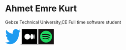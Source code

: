 <h1>Ahmet Emre Kurt</h1>
Gebze Technical University,CE   Full time software student

<a href="https://twitter.com/AhmetEmreKurt4"> <img src="https://github.com/WauF/Portfolio/blob/main/portfolio%20images/Twitter-logo.svg.png" alt="Twitter" height=50 width=50 />  </a>
<a href="https://medium.com/@akurtt"><img src="https://github.com/WauF/Portfolio/blob/main/portfolio%20images/medium.png" alt="Medium" height=50 width=50 /> </a>
<a href="https://open.spotify.com/user/31rywsonopr6oxjoijv5ey552lyu"><img src="https://github.com/WauF/Portfolio/blob/main/portfolio%20images/spotify.webp" alt="Spotify" height="50" width="50"></a>
